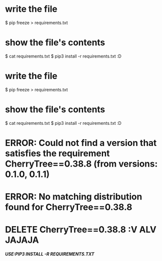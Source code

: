 # write the file
$ pip freeze > requirements.txt
# show the file's contents
$ cat requirements.txt
$ pip3 install -r requirements.txt :D
# write the file
$ pip freeze > requirements.txt
# show the file's contents
$ cat requirements.txt
$ pip3 install -r requirements.txt :D

<h1>ERROR: Could not find a version that satisfies the requirement CherryTree==0.38.8 (from versions: 0.1.0, 0.1.1)</h1>
  <h1>ERROR: No matching distribution found for CherryTree==0.38.8</h1>
  <h1>DELETE CherryTree==0.38.8 :V ALV JAJAJA</h1>
  <h5>USE:PIP3 INSTALL -R REQUIREMENTS.TXT</h5>
